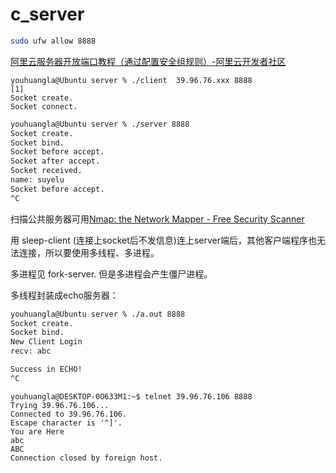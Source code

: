 # c_server



```bash
sudo ufw allow 8888
```

[阿里云服务器开放端口教程（通过配置安全组规则）\-阿里云开发者社区](https://developer.aliyun.com/article/767328)

```
youhuangla@Ubuntu server % ./client  39.96.76.xxx 8888                                                        [1]
Socket create.
Socket connect.
```

```bash
youhuangla@Ubuntu server % ./server 8888                                                                    [130]
Socket create.
Socket bind.
Socket before accept.
Socket after accept.
Socket received.
name: suyelu
Socket before accept.
^C
```

扫描公共服务器可用[Nmap: the Network Mapper \- Free Security Scanner](https://nmap.org/)

用 sleep-client (连接上socket后不发信息)连上server端后，其他客户端程序也无法连接，所以要使用多线程、多进程。

多进程见 fork-server. 但是多进程会产生僵尸进程。

多线程封装成echo服务器：

```bash
youhuangla@Ubuntu server % ./a.out 8888                                                                       [2]
Socket create.
Socket bind.
New Client Login
recv: abc

Success in ECHO!
^C
```

```
youhuangla@DESKTOP-0O633M1:~$ telnet 39.96.76.106 8888
Trying 39.96.76.106...
Connected to 39.96.76.106.
Escape character is '^]'.
You are Here
abc
ABC
Connection closed by foreign host.
```

